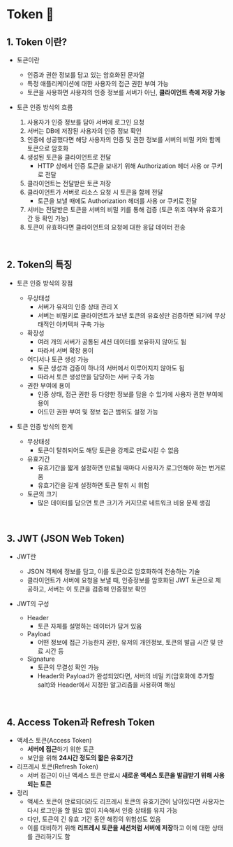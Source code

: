 # Token 🎫

## 1. Token 이란?

- 토큰이란
  - 인증과 권한 정보를 담고 있는 암호화된 문자열
  - 특정 애플리케이션에 대한 사용자의 접근 권한 부여 가능
  - 토큰을 사용하면 사용자의 인증 정보를 서버가 아닌, **클라이언트 측에 저장 가능**

- 토큰 인증 방식의 흐름
  1. 사용자가 인증 정보를 담아 서버에 로그인 요청
  2. 서버는 DB에 저장된 사용자의 인증 정보 확인
  3. 인증에 성공했다면 해당 사용자의 인증 및 권한 정보를 서버의 비밀 키와 함께 토큰으로 암호화
  4. 생성된 토큰을 클라이언트로 전달
     - HTTP 상에서 인증 토큰을 보내기 위해 Authorization 헤더 사용 or 쿠키로 전달
  5. 클라이언트는 전달받은 토큰 저장
  6. 클라이언트가 서버로 리소스 요청 시 토큰을 함께 전달
     - 토큰을 보낼 때에도 Authorization 헤더를 사용 or 쿠키로 전달
  7. 서버는 전달받은 토큰을 서버의 비밀 키를 통해 검증 (토큰 위조 여부와 유효기간 등 확인 가능)
  8. 토큰이 유효하다면 클라이언트의 요청에 대한 응답 데이터 전송

<br/>

## 2. Token의 특징

- 토큰 인증 방식의 장점
  - 무상태성
    - 서버가 유저의 인증 상태 관리 X
    - 서버는 비밀키로 클라이언트가 보낸 토큰의 유효성만 검증하면 되기에 무상태적인 아키텍처 구축 가능
  - 확장성
    - 여러 개의 서버가 공통된 세션 데이터를 보유하지 않아도 됨
    - 따라서 서버 확장 용이
  - 어디서나 토큰 생성 가능
    - 토큰 생성과 검증이 하나의 서버에서 이루어지지 않아도 됨
    - 따라서 토큰 생성만을 담당하는 서버 구축 가능
  - 권한 부여에 용이
    - 인증 상태, 접근 권한 등 다양한 정보를 담을 수 있기에 사용자 권한 부여에 용이
    - 어드민 권한 부여 및 정보 접근 범위도 설정 가능

- 토큰 인증 방식의 한계
  - 무상태성
    - 토큰이 탈취되어도 해당 토큰을 강제로 만료시킬 수 없음
  - 유효기간
    - 유효기간을 짧게 설정하면 만료될 때마다 사용자가 로그인해야 하는 번거로움
    - 유효기간을 길게 설정하면 토큰 탈취 시 위험
  - 토큰의 크기
    - 많은 데이터를 담으면 토큰 크기가 커지므로 네트워크 비용 문제 생김

<br/>

## 3. JWT (JSON Web Token)

- JWT란
  - JSON 객체에 정보를 담고, 이를 토큰으로 암호화하여 전송하는 기술
  - 클라이언트가 서버에 요청을 보낼 때, 인증정보를 암호화된 JWT 토큰으로 제공하고, 서버는 이 토큰을 검증해 인증정보 확인

- JWT의 구성
  - Header
    - 토큰 자체를 설명하는 데이터가 담겨 있음
  - Payload
    - 어떤 정보에 접근 가능한지 권한, 유저의 개인정보, 토큰의 발급 시간 및 만료 시간 등
  - Signature
    - 토큰의 무결성 확인 가능
    - Header와 Payload가 완성되었다면, 서버의 비밀 키(암호화에 추가할 salt)와 Header에서 지정한 알고리즘을 사용하여 해싱
  
<br/>

## 4. Access Token과 Refresh Token

- 액세스 토큰(Access Token)
  - **서버에 접근**하기 위한 토큰
  - 보안을 위해 **24시간 정도의 짧은 유효기간**
- 리프레시 토큰(Refresh Token)
  - 서버 접근이 아닌 액세스 토큰 만료시 **새로운 액세스 토큰을 발급받기 위해 사용되는 토큰**
- 정리
  - 액세스 토큰이 만료되더라도 리프레시 토큰의 유효기간이 남아있다면 사용자는 다시 로그인을 할 필요 없이 지속해서 인증 상태를 유지 가능
  - 다만, 토큰의 긴 유효 기간 동안 해킹의 위험성도 있음
  - 이를 대비하기 위해 **리프레시 토큰을 세션처럼 서버에 저장**하고 이에 대한 상태를 관리하기도 함
